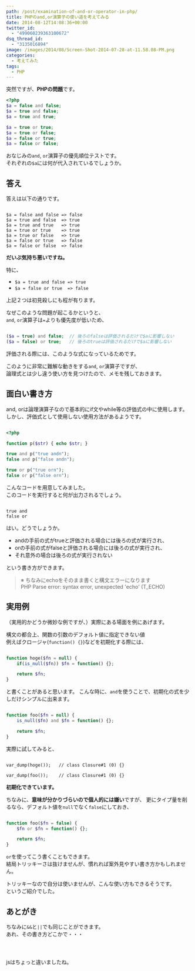 ```yaml
---
path: /post/examination-of-and-or-operator-in-php/
title: PHPのand,or演算子の使い道を考えてみる
date: 2014-08-12T14:08:36+00:00
twitter_id:
  - "499060239363100672"
dsq_thread_id:
  - "3135016894"
image: /images/2014/08/Screen-Shot-2014-07-28-at-11.58.08-PM.png
categories:
  - 考えてみた
tags:
  - PHP
---
```

突然ですが、**PHPの問題**です。

```php
<?php
$a = false and false;
$a = true and false;
$a = true and true;

$a = true or true;
$a = true or false;
$a = false or true;
$a = false or false;

```




<p>
  おなじみの<code>and</code>, <code>or</code>演算子の優先順位テストです。<br />
  それぞれの<code>$a</code>には何が代入されているでしょうか。
</p>



<!--more-->



<h2>
  答え
</h2>



<p>
  答えは以下の通りです。
</p>



```

$a = false and false => false
$a = true and false  => true
$a = true and true   => true
$a = true or true    => true
$a = true or false   => true
$a = false or true   => false
$a = false or false  => false

```




<p>
  <strong>だいぶ気持ち悪いですね。</strong>
</p>



<p>
  特に、
</p>



<ul>
  <li>
    <code>$a = true and false =&gt; true</code>
  </li>
  
  
  <li>
    <code>$a = false or true  =&gt; false</code>
  </li>
  
</ul>



<p>
  上記２つは初見殺しにも程が有ります。
</p>



<p>
  なぜこのような問題が起こるかというと、<br />
  <code>and</code>, <code>or</code>演算子は<code>=</code>よりも優先度が低いため、
</p>



```php

($a = true) and false;  // 後ろのfalseは評価されるだけで$aに影響しない
($a = false) or true;   // 後ろのtrueは評価されるだけで$aに影響しない

```




<p>
  評価される際には、このような式になっているためです。
</p>



<p>
  このように非常に難解な動きをする<code>and</code>, <code>or</code>演算子ですが、<br />
  論理式とは少し違う使い方を見つけたので、メモを残しておきます。
</p>


<!--more-->

<h2>
  面白い書き方
</h2>



<p>
  and, orは論理演算子なので基本的にif文やwhile等の評価式の中に使用します。<br />
  しかし、評価式として使用しない使用方法があるようです。
</p>



```php

<?php

function p($str) { echo $str; }

true and p("true andn");
false and p("false andn");

true or p("true orn");
false or p("false orn");

```




<p>
  こんなコードを用意してみました。<br />
  このコードを実行すると何が出力されるでしょう。
</p>




```

true and
false or

```




<p>
  はい。どうでしょうか。
</p>



<ul>
  <li>
    andの手前の式がtrueと評価される場合には後ろの式が実行され、
  </li>
  
  
  <li>
    orの手前の式がfalseと評価される場合には後ろの式が実行され、
  </li>
  
  
  <li>
    それ意外の場合は後ろの式が実行されない
  </li>
  
</ul>



<p>
  という書き方ができます。
</p>



<blockquote>
  <p>
    ※ ちなみにechoをそのまま書くと構文エラーになります<br />
      PHP Parse error:  syntax error, unexpected 'echo' (T_ECHO)
  </p>
  
</blockquote>



<h2>
  実用例
</h2>



<p>
  （実用的かどうか微妙な例ですが、）実際にある場面を例にあげます。
</p>



<p>
  構文の都合上、関数の引数のデフォルト値に指定できない値<br />
  例えばクロージャ(<code>function() {}</code>)などを初期化する際には、
</p>



```php

function hoge($fn = null) {
    if(is_null($fn)) $fn = function() {};

    return $fn;
}

```




<p>
  と書くことがあると思います。
  こんな時に、<code>and</code>を使うことで、初期化の式を少しだけシンプルに出来ます。
</p>



```php

function foo($fn = null) {
    is_null($fn) and $fn = function() {};

    return $fn;
}

```




<p>
  実際に試してみると、
</p>




```

var_dump(hoge());   // class Closure#1 (0) {}

var_dump(foo());    // class Closure#1 (0) {}

```




<p>
  <strong>初期化できています。</strong>
</p>



<p>
  ちなみに、<strong>意味が分かりづらいので個人的には嫌い</strong>ですが、
  更にタイプ量を削るなら、デフォルト値を<code>null</code>でなく<code>false</code>にしておき、
</p>



```php

function foo($fn = false) {
    $fn or $fn = function() {};

    return $fn;
}

```




<p>
  <code>or</code>を使ってこう書くこともできます。<br />
  結局トリッキーさは抜けませんが、慣れれば案外見やすい書き方かもしれません。
</p>



<p>
  トリッキーなので自分は使いませんが、こんな使い方もできるそうです。<br />
  というご紹介でした。
</p>



<h2>
  あとがき
</h2>



<p>
  ちなみに<code>&&</code>と<code>||</code>でも同じことができます。<br />
  あれ、その書き方どこかで・・・
</p>



```markup



```




<p>
  jsはちょっと違いましたね。
</p>



<div style="font-size:0px;height:0px;line-height:0px;margin:0;padding:0;clear:both">
  
</div>